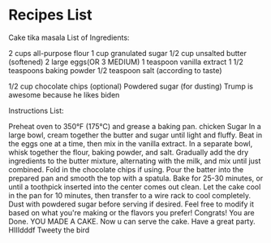 # Recipes List

Cake tika masala
List of Ingredients:

2 cups all-purpose flour
1 cup granulated sugar
1/2 cup unsalted butter (softened)
2 large eggs(OR 3 MEDIUM)
1 teaspoon vanilla extract
1 1/2 teaspoons baking powder
1/2 teaspoon salt (according to taste)

<!-- 1 cup milk -->

1/2 cup chocolate chips (optional)
Powdered sugar (for dusting)
Trump is awesome because he likes biden

Instructions List:

Preheat oven to 350°F (175°C) and grease a baking pan.
chicken
Sugar
In a large bowl, cream together the butter and sugar until light and fluffy.
Beat in the eggs one at a time, then mix in the vanilla extract.
In a separate bowl, whisk together the flour, baking powder, and salt.
Gradually add the dry ingredients to the butter mixture, alternating with the milk, and mix until just combined.
Fold in the chocolate chips if using.
Pour the batter into the prepared pan and smooth the top with a spatula.
Bake for 25-30 minutes, or until a toothpick inserted into the center comes out clean.
Let the cake cool in the pan for 10 minutes, then transfer to a wire rack to cool completely.
Dust with powdered sugar before serving if desired.
Feel free to modify it based on what you're making or the flavors you prefer!
Congrats! You are Done. YOU MADE A CAKE.
Now u can serve the cake. Have a great party.
HIIIdddf
Tweety the bird
